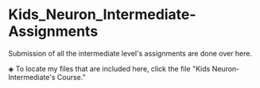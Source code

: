 # Kids_Neuron_Intermediate-Assignments
Submission of all the intermediate level's assignments are done over here.

◈ To locate my files that are included here, click the file "Kids Neuron-Intermediate's Course."
